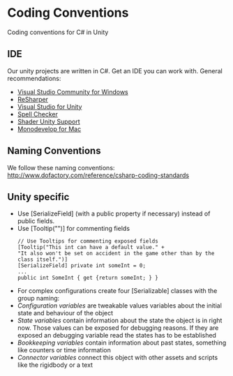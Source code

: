 # Coding Conventions
Coding conventions for C# in Unity

## IDE
Our unity projects are written in C#. Get an IDE you can work with. General recommendations:
* [Visual Studio Community for Windows](https://www.visualstudio.com/vs/community/)
 * [ReSharper](https://www.jetbrains.com/resharper/)
 * [Visual Studio for Unity](https://visualstudiogallery.msdn.microsoft.com/8d26236e-4a64-4d64-8486-7df95156aba9)
 * [Spell Checker](https://visualstudiogallery.msdn.microsoft.com/7c8341f1-ebac-40c8-92c2-476db8d523ce)
 * [Shader Unity Support](https://visualstudiogallery.msdn.microsoft.com/ed812631-a7d3-4ca3-9f84-7efb240c7bb5)
* [Monodevelop for Mac](http://www.monodevelop.com/)

## Naming Conventions
We follow these naming conventions: http://www.dofactory.com/reference/csharp-coding-standards

## Unity specific
* Use [SerializeField] (with a public property if necessary) instead of public fields.
* Use [Tooltip("")] for commenting fields
  ```
  // Use Tooltips for commenting exposed fields
  [Tooltip("This int can have a default value." +
  "It also won't be set on accident in the game other than by the class itself.")]
  [SerializeField] private int someInt = 0;
  ...
  public int SomeInt { get {return someInt; } }
  ```
* For complex configurations create four [Serializable] classes with the group naming:
 * *Configuration variables* are tweakable values variables about the initial state and behaviour of the object
 * *State variables* contain information about the state the object is in right now. Those values can be exposed for debugging reasons. If they are exposed an debugging variable read the states has to be established
 * *Bookkeeping variables* contain information about past states, something like counters or time information
 * *Connector variables* connect this object with other assets and scripts like the rigidbody or a text
